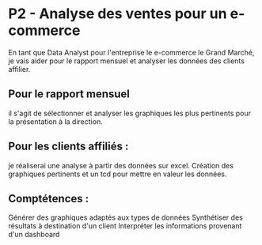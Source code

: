 # P2 - Analyse des ventes pour un e-commerce 

En tant que Data Analyst pour l'entreprise le e-commerce le Grand Marché, je vais aider pour le rapport mensuel et analyser les données des clients affilier.

## Pour le rapport mensuel
il s'agit de sélectionner et analyser les graphiques les plus pertinents pour la présentation à la direction.

## Pour les clients affiliés : 
je réaliserai une analyse à partir des données sur excel. Création des graphiques pertinents et un tcd pour mettre en valeur les données.


## Comptétences :
Générer des graphiques adaptés aux types de données
Synthétiser des résultats à destination d'un client
Interpréter les informations provenant d'un dashboard
